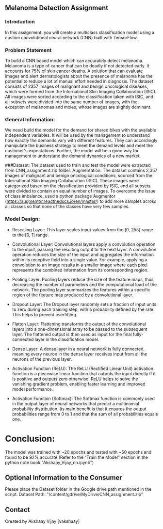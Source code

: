 ## Melanoma Detection Assignment

### Introduction
In this assignment, you will create a multiclass classification model using a custom convolutional neural network (CNN) built with TensorFlow.

### Problem Statement 
To build a CNN based model which can accurately detect melanoma. Melanoma is a type of cancer that can be deadly if not detected early. It accounts for 75% of skin cancer deaths. A solution that can evaluate images and alert dermatologists about the presence of melanoma has the potential to reduce a lot of manual effort needed in diagnosis. The dataset consists of 2357 images of malignant and benign oncological diseases, which were formed from the International Skin Imaging Collaboration (ISIC). All images were sorted according to the classification taken with ISIC, and all subsets were divided into the same number of images, with the exception of melanomas and moles, whose images are slightly dominant.


### General Information:
We need build the model for the demand for shared bikes with the available independent variables. It will be used by the management to understand how exactly the demands vary with different features. They can accordingly manipulate the business strategy to meet the demand levels and meet the customer's expectations. Further, the model will be a good way for management to understand the demand dynamics of a new market. 

###Dataset:
The dataset used to train and test the model were extracted from CNN_assignment.zip folder.
Augmentation: The dataset contains 2,357 images of malignant and benign oncological conditions, sourced from the International Skin Imaging Collaboration (ISIC). These images were categorized based on the classification provided by ISIC, and all subsets were divided to contain an equal number of images.
To overcome the issue of class imbalance, used a python package Augmentor (https://augmentor.readthedocs.io/en/master/) to add more samples across all classes so that none of the classes have very few samples.

### Model Design:

- Rescaling Layer: This layer scales input values from the [0, 255] range to the [0, 1] range.
  
- Convolutional Layer: Convolutional layers apply a convolution operation to the input, passing the resulting output to the next layer. A convolution operation reduces the size of the input and aggregates the information within its receptive field into a single value. For example, applying a convolution to an image results in a smaller image where each pixel represents the combined information from its corresponding region.
  
- Pooling Layer: Pooling layers reduce the size of the feature maps, thus decreasing the number of parameters and the computational load of the network. The pooling layer summarizes the features within a specific region of the feature map produced by a convolutional layer.
  
- Dropout Layer: The Dropout layer randomly sets a fraction of input units to zero during each training step, with a probability defined by the rate. This helps to prevent overfitting.
  
- Flatten Layer: Flattening transforms the output of the convolutional layers into a one-dimensional array to be passed to the subsequent layer. The flattened output is then used as input for the final fully-connected layer in the classification model.
  
- Dense Layer: A dense layer in a neural network is fully connected, meaning every neuron in the dense layer receives input from all the neurons of the previous layer.
  
- Activation Function (ReLU): The ReLU (Rectified Linear Unit) activation function is a piecewise linear function that outputs the input directly if it is positive and outputs zero otherwise. ReLU helps to solve the vanishing gradient problem, enabling faster learning and improved model performance.
  
- Activation Function (Softmax): The Softmax function is commonly used in the output layer of neural networks that predict a multinomial probability distribution. Its main benefit is that it ensures the output probabilities range from 0 to 1 and that the sum of all probabilities equals one.


# Conclusion:
The model was trained with ~20 epochs and tested with ~50 epochs and found to be 92% accurate (Refer to the "Train the Model" section in the python note book "Akshaay_Vijay_nn.ipynb")

## Optional Information to the Consumer
Please place the Dataset folder in the Google drive path mentioned in the script.
Dataset Path: "/content/gdrive/MyDrive/CNN_assignment.zip"

## Contact
Created by Akshaay Vijay [vakshaay]
